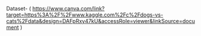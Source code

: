 Dataset- ( https://www.canva.com/link?target=https%3A%2F%2Fwww.kaggle.com%2Fc%2Fdogs-vs-cats%2Fdata&design=DAFpRxy47kU&accessRole=viewer&linkSource=document )
